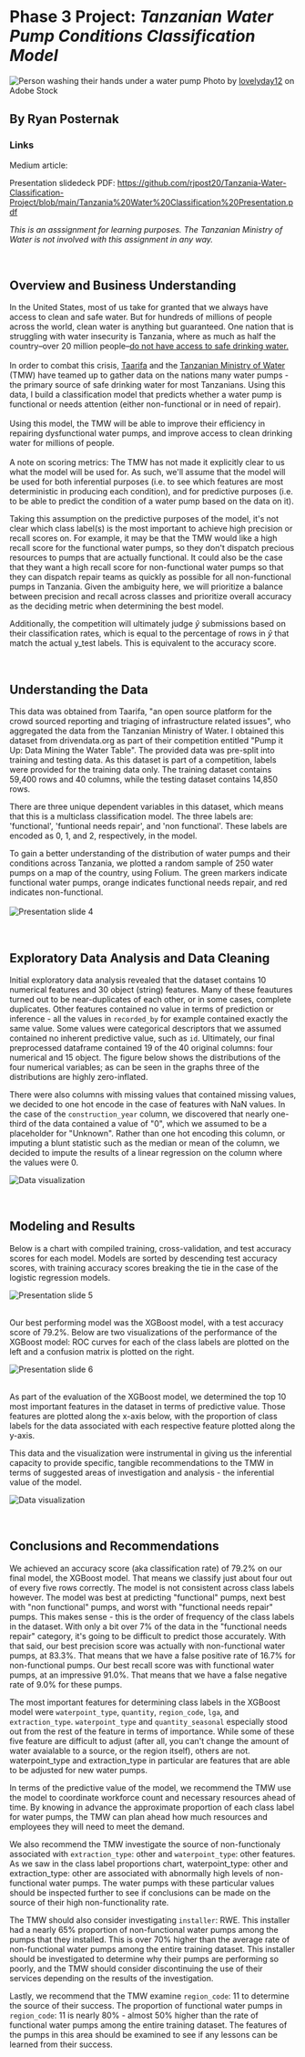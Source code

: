 # Phase 3 Project: *Tanzanian Water Pump Conditions Classification Model*

![Person washing their hands under a water pump](https://github.com/rjpost20/Tanzania-Water-Classification-Project/blob/main/data/AdobeStock_316365952.jpeg)
Photo by [lovelyday12](https://stock.adobe.com/contributor/203603884/lovelyday12?load_type=author&prev_url=detail) on Adobe Stock

## By Ryan Posternak

### Links

Medium article:

Presentation slidedeck PDF:
https://github.com/rjpost20/Tanzania-Water-Classification-Project/blob/main/Tanzania%20Water%20Classification%20Presentation.pdf

*This is an asssignment for learning purposes. The Tanzanian Ministry of Water is not involved with this assignment in any way.*

<br>

## Overview and Business Understanding

In the United States, most of us take for granted that we always have access to clean and safe water. But for hundreds of millions of people across the world, clean water is anything but guaranteed. One nation that is struggling with water insecurity is Tanzania, where as much as half the country–over 20 million people–<a href="https://lifewater.org/blog/tanzania-water-crisis-facts/" >do not have access to safe drinking water.</a><br>
<br>
In order to combat this crisis, <a href="http://taarifa.org/" >Taarifa</a> and the <a href="http://maji.go.tz/" >Tanzanian Ministry of Water </a> (TMW) have teamed up to gather data on the nations many water pumps - the primary source of safe drinking water for most Tanzanians. Using this data, I build a classification model that predicts whether a water pump is functional or needs attention (either non-functional or in need of repair).<br>
<br>
Using this model, the TMW will be able to improve their efficiency in repairing dysfunctional water pumps, and improve access to clean drinking water for millions of people.<br>
<br>
A note on scoring metrics: The TMW has not made it explicitly clear to us what the model will be used for. As such, we'll assume that the model will be used for both inferential purposes (i.e. to see which features are most deterministic in producing each condition), and for predictive purposes (i.e. to be able to predict the condition of a water pump based on the data on it).

Taking this assumption on the predictive purposes of the model, it's not clear which class label(s) is the most important to achieve high precision or recall scores on. For example, it may be that the TMW would like a high recall score for the functional water pumps, so they don't dispatch precious resources to pumps that are actually functional. It could also be the case that they want a high recall score for non-functional water pumps so that they can dispatch repair teams as quickly as possible for all non-functional pumps in Tanzania. Given the ambiguity here, we will prioritize a balance between precision and recall across classes and prioritize overall accuracy as the deciding metric when determining the best model.

Additionally, the competition will ultimately judge $\hat{y}$ submissions based on their classification rates, which is equal to the percentage of rows in $\hat{y}$ that match the actual y_test labels. This is equivalent to the accuracy score.

<br>

## Understanding the Data

This data was obtained from Taarifa, "an open source platform for the crowd sourced reporting and triaging of infrastructure related issues", who aggregated the data from the Tanzanian Ministry of Water. I obtained this dataset from drivendata.org as part of their competition entitled "Pump it Up: Data Mining the Water Table". The provided data was pre-split into training and testing data. As this dataset is part of a competition, labels were provided for the training data only. The training dataset contains 59,400 rows and 40 columns, while the testing dataset contains 14,850 rows.

There are three unique dependent variables in this dataset, which means that this is a multiclass classification model. The three labels are: 'functional', 'funtional needs repair', and 'non functional'. These labels are encoded as 0, 1, and 2, respectively, in the model.

To gain a better understanding of the distribution of water pumps and their conditions across Tanzania, we plotted a random sample of 250 water pumps on a map of the country, using Folium. The green markers indicate functional water pumps, orange indicates functional needs repair, and red indicates non-functional.<br>
<br>
![Presentation slide 4](https://github.com/rjpost20/Tanzania-Water-Classification-Project/blob/main/data/presentation_images/Slide%204.jpeg)

<br>

## Exploratory Data Analysis and Data Cleaning

Initial exploratory data analysis revealed that the dataset contains 10 numerical features and 30 object (string) features. Many of these feautures turned out to be near-duplicates of each other, or in some cases, complete duplicates. Other features contained no value in terms of prediction or inference - all the values in `recorded_by` for example contained exactly the same value. Some values were categorical descriptors that we assumed contained no inherent predictive value, such as `id`. Ultimately, our final preprocessed dataframe contained 19 of the 40 original columns: four numerical and 15 object. The figure below shows the distributions of the four numerical variables; as can be seen in the graphs three of the distributions are highly zero-inflated.

There were also columns with missing values that contained missing values, we decided to one hot encode in the case of features with NaN values. In the case of the `construction_year` column, we discovered that nearly one-third of the data contained a value of "0", which we assumed to be a placeholder for "Unknown". Rather than one hot encoding this column, or imputing a blunt statistic such as the median or mean of the column, we decided to impute the results of a linear regression on the column where the values were 0.

![Data visualization](https://github.com/rjpost20/Tanzania-Water-Classification-Project/blob/main/visualizations/numerical_feature_distributions.png)

<br>

## Modeling and Results

Below is a chart with compiled training, cross-validation, and test accuracy scores for each model. Models are sorted by descending test accuracy scores, with training accuracy scores breaking the tie in the case of the logistic regression models.

![Presentation slide 5](https://github.com/rjpost20/Tanzania-Water-Classification-Project/blob/main/data/presentation_images/Slide%205.jpeg)<br>
<br>

Our best performing model was the XGBoost model, with a test accuracy score of 79.2%. Below are two visualizations of the performance of the XGBoost model: ROC curves for each of the class labels are plotted on the left and a confusion matrix is plotted on the right.

![Presentation slide 6](https://github.com/rjpost20/Tanzania-Water-Classification-Project/blob/main/data/presentation_images/Slide%206.jpeg)<br>
<br>

As part of the evaluation of the XGBoost model, we determined the top 10 most important features in the dataset in terms of predictive value. Those features are plotted along the x-axis below, with the proportion of class labels for the data associated with each respective feature plotted along the y-axis.

This data and the visualization were instrumental in giving us the inferential capacity to provide specific, tangible recommendations to the TMW in terms of suggested areas of investigation and analysis - the inferential value of the model.

![Data visualization](https://github.com/rjpost20/Tanzania-Water-Classification-Project/blob/main/visualizations/top_10_features_class_proportions_plot.png)

<br>

## Conclusions and Recommendations

We achieved an accuracy score (aka classification rate) of 79.2% on our final model, the XGBoost model. That means we classify just about four out of every five rows correctly. The model is not consistent across class labels however. The model was best at predicting "functional" pumps, next best with "non functional" pumps, and worst with "functional needs repair" pumps. This makes sense - this is the order of frequency of the class labels in the dataset. With only a bit over 7% of the data in the "functional needs repair" category, it's going to be difficult to predict those accurately. With that said, our best precision score was actually with non-functional water pumps, at 83.3%. That means that we have a false positive rate of 16.7% for non-functional pumps. Our best recall score was with functional water pumps, at an impressive 91.0%. That means that we have a false negative rate of 9.0% for these pumps.

The most important features for determining class labels in the XGBoost model were `waterpoint_type`, `quantity`, `region_code`, `lga`, and `extraction_type`. `waterpoint_type` and `quantity_seasonal` especially stood out from the rest of the feature in terms of importance. While some of these five feature are difficult to adjust (after all, you can't change the amount of water avaialable to a source, or the region itself), others are not. waterpoint_type and extraction_type in particular are features that are able to be adjusted for new water pumps. 

In terms of the predictive value of the model, we recommend the TMW use the model to coordinate workforce count and necessary resources ahead of time. By knowing in advance the approximate proportion of each class label for water pumps, the TMW can plan ahead how much resources and employees they will need to meet the demand.

We also recommend the TMW investigate the source of non-functionaly associated with `extraction_type`: other and `waterpoint_type`: other features. As we saw in the class label proportions chart, waterpoint_type: other and extraction_type: other are associated with abnormally high levels of non-functional water pumps. The water pumps with these particular values should be inspected further to see if conclusions can be made on the source of their high non-functionality rate.

The TMW should also consider investigating `installer`: RWE. This installer had a nearly 65% proportion of non-functional water pumps among the pumps that they installed. This is over 70% higher than the average rate of non-functional water pumps among the entire training dataset. This installer should be investigated to determine why their pumps are performing so poorly, and the TMW should consider discontinuing the use of their services depending on the results of the investigation. 

Lastly, we recommend that the TMW examine `region_code`: 11 to determine the source of their success. The proportion of functional water pumps in `region_code`: 11 is nearly 80% - almost 50% higher than the rate of functional water pumps among the entire training dataset. The features of the pumps in this area should be examined to see if any lessons can be learned from their success.
